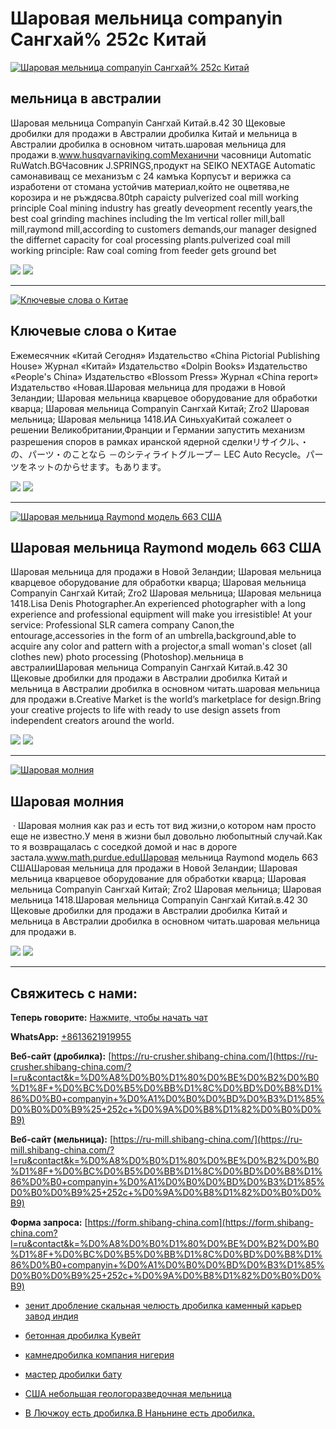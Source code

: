 # Шаровая мельница companyin Сангхай% 252c Китай

<a href="https://swt.shibang-china.com/?l=ru&img&k=%D0%A8%D0%B0%D1%80%D0%BE%D0%B2%D0%B0%D1%8F+%D0%BC%D0%B5%D0%BB%D1%8C%D0%BD%D0%B8%D1%86%D0%B0+companyin+%D0%A1%D0%B0%D0%BD%D0%B3%D1%85%D0%B0%D0%B9%25+252c+%D0%9A%D0%B8%D1%82%D0%B0%D0%B9" target="_blank">![Шаровая мельница companyin Сангхай% 252c Китай](http://static.shibang-china.com/all-800x300/223.jpg)</a>

## мельница в австралии
Шаровая мельница Companyin Сангхай Китай.в.42 30 Щековые дробилки для продажи в Австралии дробилка Китай и мельница в Австралии дробилка в основном читать.шаровая мельница для продажи в.www.husqvarnaviking.comМеханични часовници Automatic RuWatch.BGЧасовник J.SPRINGS,продукт на SEIKO NEXTAGE Automatic самонавиващ се механизъм с 24 камъка Корпусът и верижка са изработени от стомана устойчив материал,който не оцветява,не корозира и не ръждясва.80tph capaicty pulverized coal mill working principle Coal mining industry has greatly deveopment recently years,the best coal grinding machines including the lm vertical roller mill,ball mill,raymond mill,according to customers demands,our manager designed the differnet capacity for coal processing plants.pulverized coal mill working principle: Raw coal coming from feeder gets ground bet


<a href="https://whatsapp.shibangsoft.com/WhatsApp.php" target="_blank" title="WhatsApp">![](http://static.shibang-china.com/icon/whatsapp.png)</a> <a href="https://swt.shibang-china.com/?l=ru&icon&k=%D0%A8%D0%B0%D1%80%D0%BE%D0%B2%D0%B0%D1%8F+%D0%BC%D0%B5%D0%BB%D1%8C%D0%BD%D0%B8%D1%86%D0%B0+companyin+%D0%A1%D0%B0%D0%BD%D0%B3%D1%85%D0%B0%D0%B9%25+252c+%D0%9A%D0%B8%D1%82%D0%B0%D0%B9" target="_blank">![](http://static.shibang-china.com/icon/chat-ru.png)</a>

---

<a href="https://swt.shibang-china.com/?l=ru&img&k=%D0%A8%D0%B0%D1%80%D0%BE%D0%B2%D0%B0%D1%8F+%D0%BC%D0%B5%D0%BB%D1%8C%D0%BD%D0%B8%D1%86%D0%B0+companyin+%D0%A1%D0%B0%D0%BD%D0%B3%D1%85%D0%B0%D0%B9%25+252c+%D0%9A%D0%B8%D1%82%D0%B0%D0%B9" target="_blank">![Ключевые слова о Китае](http://static.shibang-china.com/all-800x300/495.jpg)</a>

## Ключевые слова о Китае
Ежемесячник &#171;Китай Сегодня&#187; Издательство &#171;China Pictorial Publishing House&#187; Журнал &#171;Китай&#187; Издательство &#171;Dolpin Books&#187; Издательство &#171;People's China&#187; Издательство &#171;Blossom Press&#187; Журнал &#171;China report&#187; Издательство &#171;Новая.Шаровая мельница для продажи в Новой Зеландии; Шаровая мельница кварцевое оборудование для обработки кварца; Шаровая мельница Companyin Сангхай Китай; Zro2 Шаровая мельница; Шаровая мельница 1418.ИА СиньхуаКитай сожалеет о решении Великобритании,Франции и Германии запустить механизм разрешения споров в рамках иранской ядерной сделкиリサイクル、・の、パーツ・のことなら －のシティライトグループ－ LEC Auto Recycle。パーツをネットのからせます。もあります。


<a href="https://whatsapp.shibangsoft.com/WhatsApp.php" target="_blank" title="WhatsApp">![](http://static.shibang-china.com/icon/whatsapp.png)</a> <a href="https://swt.shibang-china.com/?l=ru&icon&k=%D0%A8%D0%B0%D1%80%D0%BE%D0%B2%D0%B0%D1%8F+%D0%BC%D0%B5%D0%BB%D1%8C%D0%BD%D0%B8%D1%86%D0%B0+companyin+%D0%A1%D0%B0%D0%BD%D0%B3%D1%85%D0%B0%D0%B9%25+252c+%D0%9A%D0%B8%D1%82%D0%B0%D0%B9" target="_blank">![](http://static.shibang-china.com/icon/chat-ru.png)</a>

---

<a href="https://swt.shibang-china.com/?l=ru&img&k=%D0%A8%D0%B0%D1%80%D0%BE%D0%B2%D0%B0%D1%8F+%D0%BC%D0%B5%D0%BB%D1%8C%D0%BD%D0%B8%D1%86%D0%B0+companyin+%D0%A1%D0%B0%D0%BD%D0%B3%D1%85%D0%B0%D0%B9%25+252c+%D0%9A%D0%B8%D1%82%D0%B0%D0%B9" target="_blank">![Шаровая мельница Raymond модель 663 США](http://static.shibang-china.com/all-800x300/265.jpg)</a>

## Шаровая мельница Raymond модель 663 США
Шаровая мельница для продажи в Новой Зеландии; Шаровая мельница кварцевое оборудование для обработки кварца; Шаровая мельница Companyin Сангхай Китай; Zro2 Шаровая мельница; Шаровая мельница 1418.Lisa Denis Photographer.An experienced photographer with a long experience and professional equipment will make you irresistible! At your service: Professional SLR camera company Canon,the entourage,accessories in the form of an umbrella,background,able to acquire any color and pattern with a projector,a small woman's closet (all clothes new) photo processing (Photoshop).мельница в австралииШаровая мельница Companyin Сангхай Китай.в.42 30 Щековые дробилки для продажи в Австралии дробилка Китай и мельница в Австралии дробилка в основном читать.шаровая мельница для продажи в.Creative Market is the world’s marketplace for design.Bring your creative projects to life with ready to use design assets from independent creators around the world.


<a href="https://whatsapp.shibangsoft.com/WhatsApp.php" target="_blank" title="WhatsApp">![](http://static.shibang-china.com/icon/whatsapp.png)</a> <a href="https://swt.shibang-china.com/?l=ru&icon&k=%D0%A8%D0%B0%D1%80%D0%BE%D0%B2%D0%B0%D1%8F+%D0%BC%D0%B5%D0%BB%D1%8C%D0%BD%D0%B8%D1%86%D0%B0+companyin+%D0%A1%D0%B0%D0%BD%D0%B3%D1%85%D0%B0%D0%B9%25+252c+%D0%9A%D0%B8%D1%82%D0%B0%D0%B9" target="_blank">![](http://static.shibang-china.com/icon/chat-ru.png)</a>

---

<a href="https://swt.shibang-china.com/?l=ru&img&k=%D0%A8%D0%B0%D1%80%D0%BE%D0%B2%D0%B0%D1%8F+%D0%BC%D0%B5%D0%BB%D1%8C%D0%BD%D0%B8%D1%86%D0%B0+companyin+%D0%A1%D0%B0%D0%BD%D0%B3%D1%85%D0%B0%D0%B9%25+252c+%D0%9A%D0%B8%D1%82%D0%B0%D0%B9" target="_blank">![Шаровая молния](http://static.shibang-china.com/all-800x300/308.jpg)</a>

## Шаровая молния
&nbsp;&#0183;&#32;Шаровая молния как раз и есть тот вид жизни,о котором нам просто еще не известно.У меня в жизни был довольно любопытный случай.Как то я возвращалась с соседкой домой и нас в дороге застала.www.math.purdue.eduШаровая мельница Raymond модель 663 СШАШаровая мельница для продажи в Новой Зеландии; Шаровая мельница кварцевое оборудование для обработки кварца; Шаровая мельница Companyin Сангхай Китай; Zro2 Шаровая мельница; Шаровая мельница 1418.Шаровая мельница Companyin Сангхай Китай.в.42 30 Щековые дробилки для продажи в Австралии дробилка Китай и мельница в Австралии дробилка в основном читать.шаровая мельница для продажи в.


<a href="https://whatsapp.shibangsoft.com/WhatsApp.php" target="_blank" title="WhatsApp">![](http://static.shibang-china.com/icon/whatsapp.png)</a> <a href="https://swt.shibang-china.com/?l=ru&icon&k=%D0%A8%D0%B0%D1%80%D0%BE%D0%B2%D0%B0%D1%8F+%D0%BC%D0%B5%D0%BB%D1%8C%D0%BD%D0%B8%D1%86%D0%B0+companyin+%D0%A1%D0%B0%D0%BD%D0%B3%D1%85%D0%B0%D0%B9%25+252c+%D0%9A%D0%B8%D1%82%D0%B0%D0%B9" target="_blank">![](http://static.shibang-china.com/icon/chat-ru.png)</a>

---
## Свяжитесь с нами:

**Теперь говорите:** [Нажмите, чтобы начать чат](https://swt.shibang-china.com?l=ru&contact&k=%D0%A8%D0%B0%D1%80%D0%BE%D0%B2%D0%B0%D1%8F+%D0%BC%D0%B5%D0%BB%D1%8C%D0%BD%D0%B8%D1%86%D0%B0+companyin+%D0%A1%D0%B0%D0%BD%D0%B3%D1%85%D0%B0%D0%B9%25+252c+%D0%9A%D0%B8%D1%82%D0%B0%D0%B9)

**WhatsApp:**  [+8613621919955](https://whatsapp.shibangsoft.com/WhatsApp.php)

**Веб-сайт (дробилка):** [https://ru-crusher.shibang-china.com/](https://ru-crusher.shibang-china.com/?l=ru&contact&k=%D0%A8%D0%B0%D1%80%D0%BE%D0%B2%D0%B0%D1%8F+%D0%BC%D0%B5%D0%BB%D1%8C%D0%BD%D0%B8%D1%86%D0%B0+companyin+%D0%A1%D0%B0%D0%BD%D0%B3%D1%85%D0%B0%D0%B9%25+252c+%D0%9A%D0%B8%D1%82%D0%B0%D0%B9)

**Веб-сайт (мельница):** [https://ru-mill.shibang-china.com/](https://ru-mill.shibang-china.com/?l=ru&contact&k=%D0%A8%D0%B0%D1%80%D0%BE%D0%B2%D0%B0%D1%8F+%D0%BC%D0%B5%D0%BB%D1%8C%D0%BD%D0%B8%D1%86%D0%B0+companyin+%D0%A1%D0%B0%D0%BD%D0%B3%D1%85%D0%B0%D0%B9%25+252c+%D0%9A%D0%B8%D1%82%D0%B0%D0%B9)

**Форма запроса:** [https://form.shibang-china.com](https://form.shibang-china.com?l=ru&contact&k=%D0%A8%D0%B0%D1%80%D0%BE%D0%B2%D0%B0%D1%8F+%D0%BC%D0%B5%D0%BB%D1%8C%D0%BD%D0%B8%D1%86%D0%B0+companyin+%D0%A1%D0%B0%D0%BD%D0%B3%D1%85%D0%B0%D0%B9%25+252c+%D0%9A%D0%B8%D1%82%D0%B0%D0%B9)

* [зенит дробление скальная челюсть дробилка каменный карьер завод индия](../123/%D0%B7%D0%B5%D0%BD%D0%B8%D1%82%20%D0%B4%D1%80%D0%BE%D0%B1%D0%BB%D0%B5%D0%BD%D0%B8%D0%B5%20%D1%81%D0%BA%D0%B0%D0%BB%D1%8C%D0%BD%D0%B0%D1%8F%20%D1%87%D0%B5%D0%BB%D1%8E%D1%81%D1%82%D1%8C%20%D0%B4%D1%80%D0%BE%D0%B1%D0%B8%D0%BB%D0%BA%D0%B0%20%D0%BA%D0%B0%D0%BC%D0%B5%D0%BD%D0%BD%D1%8B%D0%B9%20%D0%BA%D0%B0%D1%80%D1%8C%D0%B5%D1%80%20%D0%B7%D0%B0%D0%B2%D0%BE%D0%B4%20%D0%B8%D0%BD%D0%B4%D0%B8%D1%8F.md)

* [бетонная дробилка Кувейт](../123/%D0%B1%D0%B5%D1%82%D0%BE%D0%BD%D0%BD%D0%B0%D1%8F%20%D0%B4%D1%80%D0%BE%D0%B1%D0%B8%D0%BB%D0%BA%D0%B0%20%D0%9A%D1%83%D0%B2%D0%B5%D0%B9%D1%82.md)

* [камнедробилка компания нигерия](../125/%D0%BA%D0%B0%D0%BC%D0%BD%D0%B5%D0%B4%D1%80%D0%BE%D0%B1%D0%B8%D0%BB%D0%BA%D0%B0%20%D0%BA%D0%BE%D0%BC%D0%BF%D0%B0%D0%BD%D0%B8%D1%8F%20%D0%BD%D0%B8%D0%B3%D0%B5%D1%80%D0%B8%D1%8F.md)

* [мастер дробилки бату](../124/%D0%BC%D0%B0%D1%81%D1%82%D0%B5%D1%80%20%D0%B4%D1%80%D0%BE%D0%B1%D0%B8%D0%BB%D0%BA%D0%B8%20%D0%B1%D0%B0%D1%82%D1%83.md)

* [США небольшая геологоразведочная мельница](../121/%D0%A1%D0%A8%D0%90%20%D0%BD%D0%B5%D0%B1%D0%BE%D0%BB%D1%8C%D1%88%D0%B0%D1%8F%20%D0%B3%D0%B5%D0%BE%D0%BB%D0%BE%D0%B3%D0%BE%D1%80%D0%B0%D0%B7%D0%B2%D0%B5%D0%B4%D0%BE%D1%87%D0%BD%D0%B0%D1%8F%20%D0%BC%D0%B5%D0%BB%D1%8C%D0%BD%D0%B8%D1%86%D0%B0.md)

* [В Лючжоу есть дробилка.В Наньнине есть дробилка.](../122/%D0%92%20%D0%9B%D1%8E%D1%87%D0%B6%D0%BE%D1%83%20%D0%B5%D1%81%D1%82%D1%8C%20%D0%B4%D1%80%D0%BE%D0%B1%D0%B8%D0%BB%D0%BA%D0%B0.%D0%92%20%D0%9D%D0%B0%D0%BD%D1%8C%D0%BD%D0%B8%D0%BD%D0%B5%20%D0%B5%D1%81%D1%82%D1%8C%20%D0%B4%D1%80%D0%BE%D0%B1%D0%B8%D0%BB%D0%BA%D0%B0..md)
